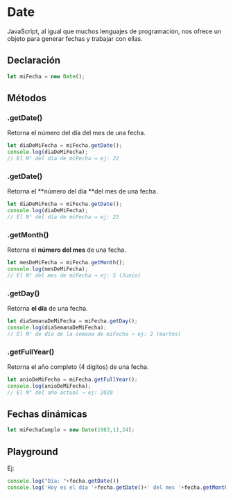 # Date
JavaScript, al igual que muchos lenguajes de programación, nos ofrece un objeto para generar fechas y trabajar con ellas.

## Declaración
```js
let miFecha = new Date();
```

## Métodos

### .getDate()
Retorna el número del día del mes de una fecha. 
```js
let diaDeMiFecha = miFecha.getDate();
console.log(diaDeMiFecha);
// El N° del día de miFecha → ej: 22 
```

### .getDate()
Retorna el **número del día **del mes de una fecha. 
```js
let diaDeMiFecha = miFecha.getDate();
console.log(diaDeMiFecha);
// El N° del día de miFecha → ej: 22 
```

### .getMonth()
Retorna el **número del mes** de una fecha. 
 
```js
let mesDeMiFecha = miFecha.getMonth();
console.log(mesDeMiFecha);
// El N° del mes de miFecha → ej: 5 (Junio)
```

### .getDay()
Retorna **el día** de una fecha. 
 
```js
let diaSemanaDeMiFecha = miFecha.getDay();
console.log(diaSemanaDeMiFecha);
// El N° de día de la semana de miFecha → ej: 2 (martes)

```

### .getFullYear()
Retorna el año completo (4 dígitos) de una fecha. 

```js
let anioDeMiFecha = miFecha.getFullYear();
console.log(anioDeMiFecha);
// El N° del año actual → ej: 2020
```

## Fechas dinámicas
```js
let miFechaCumple = new Date(1983,11,24);
```

## Playground
Ej:

```js
console.log("Día: "+fecha.getDate())
console.log('Hoy es el día '+fecha.getDate()+' del mes '+fecha.getMonth()+' del año '+fecha.getFullYear())
```
